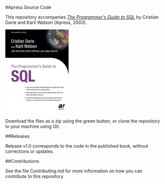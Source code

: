 #Apress Source Code

This repository accompanies [*The Programmer's Guide to SQL*](http://www.apress.com/9781590592182) by Cristian Darie and Karli Watson (Apress, 2003).

![Cover image](9781590592182.jpg)

Download the files as a zip using the green button, or clone the repository to your machine using Git.

##Releases

Release v1.0 corresponds to the code in the published book, without corrections or updates.

##Contributions

See the file Contributing.md for more information on how you can contribute to this repository.
